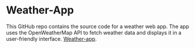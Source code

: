 # Weather-App
This GitHub repo contains the source code for a weather web app. The app uses the OpenWeatherMap API to fetch weather data and displays it in a user-friendly interface.
[Weather-app](weather-01-app.netlify.app).
